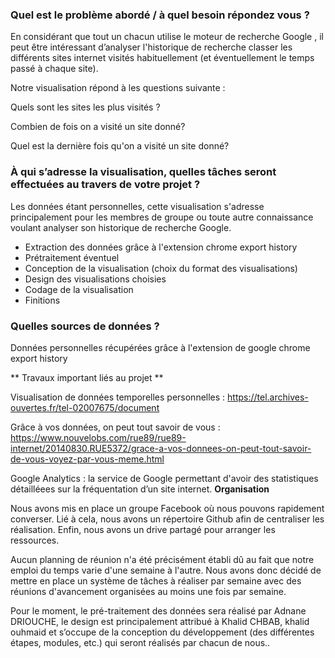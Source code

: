 ### **Quel est le problème abordé / à quel besoin répondez vous ?**

En considérant que tout un chacun utilise le moteur de recherche Google , il peut être intéressant d’analyser l'historique de recherche classer les différents sites internet visités habituellement (et éventuellement le temps passé à chaque site).

Notre visualisation répond à les questions suivante :

Quels sont les sites les plus visités ?

Combien de fois on a visité un site donné?

Quel est la dernière fois qu'on a visité un site donné?

### **À qui s’adresse la visualisation, quelles tâches seront effectuées au travers de votre projet ?**

Les données étant personnelles, cette visualisation s'adresse principalement pour les membres de groupe ou toute autre connaissance voulant analyser son historique de recherche Google.

- Extraction des données grâce à l'extension chrome export history
- Prétraitement éventuel
- Conception de la visualisation (choix du format des visualisations)
- Design des visualisations choisies
- Codage de la visualisation
- Finitions

### Quelles sources de données ?
Données personnelles récupérées grâce à l'extension de google chrome export history 

** Travaux important liés au projet **

Visualisation de données temporelles personnelles :
https://tel.archives-ouvertes.fr/tel-02007675/document

Grâce à vos données, on peut tout savoir de vous :
https://www.nouvelobs.com/rue89/rue89-internet/20140830.RUE5372/grace-a-vos-donnees-on-peut-tout-savoir-de-vous-voyez-par-vous-meme.html

Google Analytics : la service de Google permettant d'avoir des statistiques détailléees sur la fréquentation d’un site internet.
**Organisation**

Nous avons mis en place un groupe Facebook où nous pouvons rapidement converser. Lié à cela, nous avons un répertoire Github afin de centraliser les réalisation. Enfin, nous avons un drive partagé pour arranger les ressources.

Aucun planning de réunion n'a été précisément établi dû au fait que notre emploi du temps varie d'une semaine à l'autre. Nous avons donc décidé de mettre en place un système de tâches à réaliser par semaine avec des réunions d'avancement organisées au moins une fois par semaine.

Pour le moment, le pré-traitement des données sera réalisé par Adnane DRIOUCHE, le design est principalement attribué à Khalid CHBAB, khalid ouhmaid et  s’occupe de la conception du développement (des différentes étapes, modules, etc.) qui seront réalisés par chacun de nous..